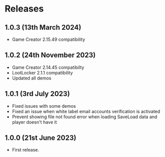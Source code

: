 # Releases

## 1.0.3 (13th March 2024)

* Game Creator 2.15.49 compatibility

## 1.0.2 (24th November 2023)

* Game Creator 2.14.45 compatibilty
* LootLocker 2.1.1 compatibility
* Updated all demos

## 1.0.1 (3rd July 2023)

* Fixed issues with some demos
* Fixed an issue when white label email accounts verification is activated
* Prevent showing file not found error when loading SaveLoad data and player doesn't have it

## 1.0.0 (21st June 2023)

* First release.
